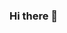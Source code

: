 ### Hi there 👋

<!--
**aydinahmadi/aydinahmadi** is a ✨ _special_ ✨ repository because its `README.md` (this file) appears on your GitHub profile.

Here are some ideas to get you started:

- 🔭 I’m currently working on reinforcement learning for robotics.
- 🌱 I’m currently learning deep learning, machine learning and reiforcement learning.
- 👯 I’m looking to collaborate on ...
- 🤔 I’m looking for help with ...
- 💬 Ask me about ...
- 📫 How to reach me: - @Aydin_Ahmadi98
- 😄 Pronouns: ...
- ⚡ Fun fact: ...
-->
